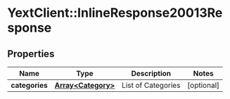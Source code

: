 # YextClient::InlineResponse20013Response

## Properties
Name | Type | Description | Notes
------------ | ------------- | ------------- | -------------
**categories** | [**Array&lt;Category&gt;**](Category.md) | List of Categories | [optional] 


